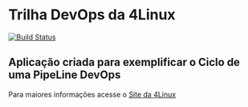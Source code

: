 # Trilha DevOps da 4Linux

<!-- Altere a Flag abaixo com sua URL do Travis -->
[![Build Status](https://travis-ci.org/luizcojr/DevOpsLab-HelloWorld.svg?branch=master)](https://travis-ci.org/luizcojr/DevOpsLab-HelloWorld)

## Aplicação criada para exemplificar o Ciclo de uma PipeLine DevOps


Para maiores informações acesse o [Site da 4Linux](https://www.4linux.com.br/cursos/devops)
